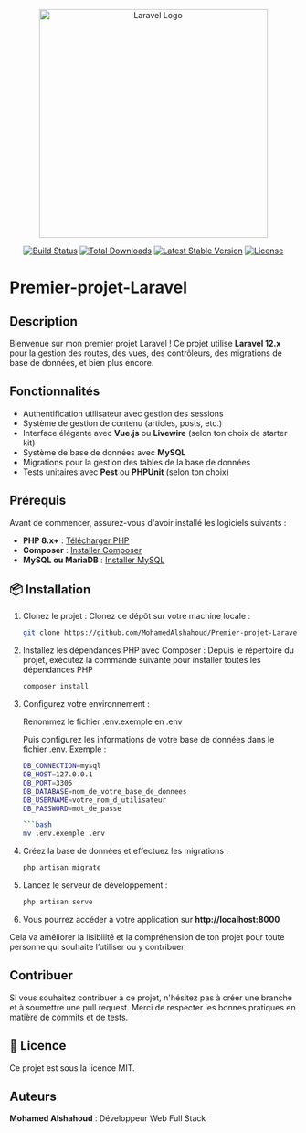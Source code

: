 <p align="center"><a href="https://laravel.com" target="_blank"><img src="https://raw.githubusercontent.com/laravel/art/master/logo-lockup/5%20SVG/2%20CMYK/1%20Full%20Color/laravel-logolockup-cmyk-red.svg" width="400" alt="Laravel Logo"></a></p>

<p align="center">
<a href="https://github.com/laravel/framework/actions"><img src="https://github.com/laravel/framework/workflows/tests/badge.svg" alt="Build Status"></a>
<a href="https://packagist.org/packages/laravel/framework"><img src="https://img.shields.io/packagist/dt/laravel/framework" alt="Total Downloads"></a>
<a href="https://packagist.org/packages/laravel/framework"><img src="https://img.shields.io/packagist/v/laravel/framework" alt="Latest Stable Version"></a>
<a href="https://packagist.org/packages/laravel/framework"><img src="https://img.shields.io/packagist/l/laravel/framework" alt="License"></a>
</p>

# Premier-projet-Laravel

## Description

Bienvenue sur mon premier projet Laravel ! Ce projet utilise **Laravel 12.x** pour la gestion des routes, des vues, des contrôleurs, des migrations de base de données, et bien plus encore.

## Fonctionnalités

- Authentification utilisateur avec gestion des sessions
- Système de gestion de contenu (articles, posts, etc.)
- Interface élégante avec **Vue.js** ou **Livewire** (selon ton choix de starter kit)
- Système de base de données avec **MySQL**
- Migrations pour la gestion des tables de la base de données
- Tests unitaires avec **Pest** ou **PHPUnit** (selon ton choix)

## Prérequis

Avant de commencer, assurez-vous d'avoir installé les logiciels suivants :

- **PHP 8.x+** : [Télécharger PHP](https://www.php.net/downloads)
- **Composer** : [Installer Composer](https://getcomposer.org/download/)
- **MySQL ou MariaDB** : [Installer MySQL](https://dev.mysql.com/downloads/)

## 📦 Installation

1. Clonez le projet :
   Clonez ce dépôt sur votre machine locale :

   ```bash
   git clone https://github.com/MohamedAlshahoud/Premier-projet-Laravel.git

2. Installez les dépendances PHP avec Composer :
   Depuis le répertoire du projet, exécutez la commande suivante pour installer toutes les dépendances PHP 

   ```bash
   composer install
   
3. Configurez votre environnement :
   
   Renommez le fichier .env.exemple en .env

   Puis configurez les informations de votre base de données dans le fichier .env. Exemple :

    ```bash
    DB_CONNECTION=mysql
    DB_HOST=127.0.0.1
    DB_PORT=3306
    DB_DATABASE=nom_de_votre_base_de_donnees
    DB_USERNAME=votre_nom_d_utilisateur
    DB_PASSWORD=mot_de_passe

   ```bash
   mv .env.exemple .env

4. Créez la base de données et effectuez les migrations :

   ```bash
   php artisan migrate

5. Lancez le serveur de développement :

   ```bash
   php artisan serve

6. Vous pourrez accéder à votre application sur **http://localhost:8000**


Cela va améliorer la lisibilité et la compréhension de ton projet pour toute personne qui souhaite l’utiliser ou y contribuer.
   
## Contribuer
Si vous souhaitez contribuer à ce projet, n'hésitez pas à créer une branche et à soumettre une pull request. Merci de respecter les bonnes pratiques en matière de commits et de tests.

## 📝 Licence 
Ce projet est sous la licence MIT.

## Auteurs 
**Mohamed Alshahoud** : Développeur Web Full Stack
